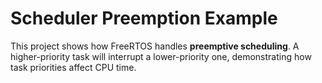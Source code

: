 # Scheduler Preemption Example

This project shows how FreeRTOS handles **preemptive scheduling**. A higher-priority task will interrupt a lower-priority one, demonstrating how task priorities affect CPU time.
